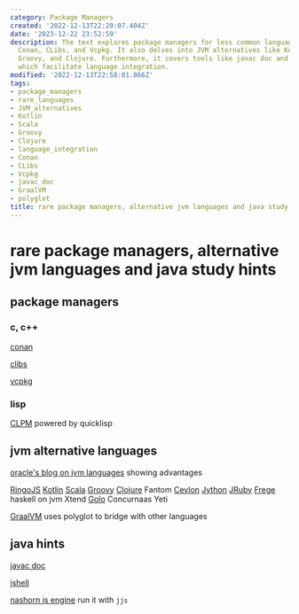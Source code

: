 ```yaml
---
category: Package Managers
created: '2022-12-13T22:20:07.404Z'
date: '2023-12-22 23:52:59'
description: The text explores package managers for less common languages, such as
  Conan, CLibs, and Vcpkg. It also delves into JVM alternatives like Kotlin, Scala,
  Groovy, and Clojure. Furthermore, it covers tools like javac doc and GraalVM's polyglot,
  which facilitate language integration.
modified: '2022-12-13T22:58:01.866Z'
tags:
- package_managers
- rare_languages
- JVM_alternatives
- Kotlin
- Scala
- Groovy
- Clojure
- language_integration
- Conan
- CLibs
- Vcpkg
- javac_doc
- GraalVM
- polyglot
title: rare package managers, alternative jvm languages and java study hints
---
```


# rare package managers, alternative jvm languages and java study hints

## package managers

### c, c++
[conan](https://conan.io/)

[clibs](https://www.clibs.org/)

[vcpkg](https://vcpkg.io/en/index.html)

### lisp

[CLPM](https://www.clpm.dev/) powered by quicklisp

## jvm alternative languages

[oracle's blog on jvm languages](https://www.oracle.com/technical-resources/articles/java/architect-languages.html) showing advantages

[RingoJS](https://www.ringojs.org/documentation/)
[Kotlin](https://kotlinlang.org/)
[Scala](https://www.scala-lang.org/)
[Groovy](http://www.groovy-lang.org/)
[Clojure](https://clojure.org/)
Fantom
[Ceylon](https://ceylon-lang.org/)
[Jython](https://www.jython.org/)
[JRuby](https://www.jruby.org/)
[Frege](https://github.com/Frege/frege) haskell on jvm
Xtend
[Golo](https://golo-lang.org/)
Concurnaas
Yeti

[GraalVM](https://github.com/oracle/graal) uses polyglot to bridge with other languages

## java hints

[javac doc](https://docs.oracle.com/en/java/javase/18/docs/specs/man/javac.html#arrangement-of-source-code-for-a-package)

[jshell](https://docs.oracle.com/javase/10/jshell/introduction-jshell.htm)

[nashorn js engine](https://www.oracle.com/technical-resources/articles/java/jf14-nashorn.html) run it with `jjs`


